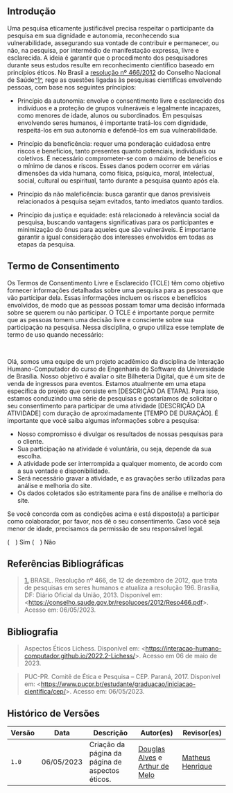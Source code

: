 ## Introdução

Uma pesquisa eticamente justificável precisa respeitar o participante da pesquisa em sua dignidade e
autonomia, reconhecendo sua vulnerabilidade, assegurando sua vontade de contribuir e permanecer, ou não, na pesquisa, por intermédio de manifestação expressa, livre e esclarecida. A ideia é garantir que o procedimento dos pesquisadores durante seus estudos resulte em reconhecimento científico baseado em princípios éticos. No Brasil a [resolução nº 466/2012](./reso466.pdf) do Conselho Nacional de Saúde<a id="anchor_1" href="#REF1">^1^</a>, rege as questões ligadas às pesquisas científicas envolvendo pessoas, com base nos seguintes príncipios:

- Princípio da autonomia: envolve o consentimento livre e esclarecido dos indivíduos e a proteção de grupos vulneráveis e legalmente incapazes, como menores de idade, alunos ou subordinados. Em pesquisas envolvendo seres humanos, é importante tratá-los com dignidade, respeitá-los em sua autonomia e defendê-los em sua vulnerabilidade.

- Princípio da beneficência: requer uma ponderação cuidadosa entre riscos e benefícios, tanto presentes quanto potenciais, individuais ou coletivos. É necessário comprometer-se com o máximo de benefícios e o mínimo de danos e riscos. Esses danos podem ocorrer em várias dimensões da vida humana, como física, psíquica, moral, intelectual, social, cultural ou espiritual, tanto durante a pesquisa quanto após ela.

- Princípio da não maleficência: busca garantir que danos previsíveis relacionados à pesquisa sejam evitados, tanto imediatos quanto tardios.

- Princípio da justiça e equidade: está relacionado à relevância social da pesquisa, buscando vantagens significativas para os participantes e minimização do ônus para aqueles que são vulneráveis. É importante garantir a igual consideração dos interesses envolvidos em todas as etapas da pesquisa.

## Termo de Consentimento

Os Termos de Consentimento Livre e Esclarecido (TCLE) têm como objetivo fornecer informações detalhadas sobre uma pesquisa para as pessoas que vão participar dela. Essas informações incluem os riscos e benefícios envolvidos, de modo que as pessoas possam tomar uma decisão informada sobre se querem ou não participar. O TCLE é importante porque permite que as pessoas tomem uma decisão livre e consciente sobre sua participação na pesquisa. Nessa disciplina, o grupo utiliza esse template de termo de uso quando necessário:

<br>

Olá, somos uma equipe de um projeto acadêmico da disciplina de Interação Humano-Computador do curso de Engenharia de Software da Universidade de Brasília. Nosso objetivo é avaliar o site Bilheteria Digital, que é um site de venda de ingressos para eventos. Estamos atualmente em uma etapa específica do projeto que consiste em [DESCRIÇÃO DA ETAPA].
Para isso, estamos conduzindo uma série de pesquisas e gostaríamos de solicitar o seu consentimento para participar de uma atividade [DESCRIÇÃO DA ATIVIDADE] com duração de aproximadamente [TEMPO DE DURAÇÃO]. É importante que você saiba algumas informações sobre a pesquisa:

- Nosso compromisso é divulgar os resultados de nossas pesquisas para o cliente.
- Sua participação na atividade é voluntária, ou seja, depende da sua escolha.
- A atividade pode ser interrompida a qualquer momento, de acordo com a sua vontade e disponibilidade.
- Será necessário gravar a atividade, e as gravações serão utilizadas para análise e melhoria do site.
- Os dados coletados são estritamente para fins de análise e melhoria do site.

Se você concorda com as condições acima e está disposto(a) a participar como colaborador, por favor, nos dê o seu consentimento. Caso você seja menor de idade, precisamos da permissão de seu responsável legal.

(&emsp;) Sim
(&emsp;) Não

## Referências Bibliográficas

> <a id="REF1" href="#anchor_1">1.</a> BRASIL. Resolução nº 466, de 12 de dezembro de 2012, que trata de pesquisas em seres humanos e atualiza a resolução 196. Brasília, DF: Diário Oficial da União, 2013. Disponível em: <<https://conselho.saude.gov.br/resolucoes/2012/Reso466.pdf>>. Acesso em: 06/05/2023.

## Bibliografia

> Aspectos Éticos Lichess. Disponível em: <<https://interacao-humano-computador.github.io/2022.2-Lichess/>>. Acesso em 06 de maio de 2023.

> PUC-PR. Comitê de Ética e Pesquisa – CEP. Paraná, 2017. Disponível em: <<https://www.pucpr.br/estudante/graduacao/iniciacao-cientifica/cep/>>. Acesso em: 06/05/2023.

## Histórico de Versões

| Versão | Data       | Descrição                                       | Autor(es)                                                                                     | Revisor(es)                                      |
| ------ | ---------- | ----------------------------------------------- | --------------------------------------------------------------------------------------------- | ------------------------------------------------ |
| `1.0`  | 06/05/2023 | Criação da página da página de aspectos éticos. | [Douglas Alves](https://github.com/dougAlvs) e [Arthur de Melo](https://github.com/arthurmlv) | [Matheus Henrique](https://github.com/mathonaut) |
